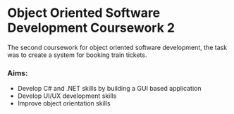 # Object Oriented Software Development Coursework 2

The second coursework for object oriented software development, the task was to create a system for booking train tickets.

### Aims:
* Develop C# and .NET skills by building a GUI based application
* Develop UI/UX development skills
* Improve object orientation skills